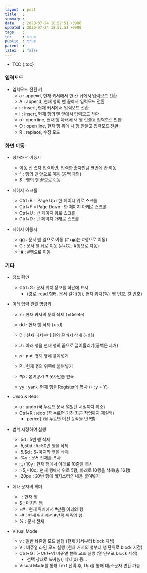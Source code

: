 ```yaml
---
layout  : post
title   : 
summary : 
date    : 2020-07-24 18:52:51 +0900
updated : 2020-07-24 18:52:51 +0900
tags    : 
toc     : true
public  : true
parent  : 
latex   : false
---
```

* TOC
{:toc}

### 입력모드

* 입력모드 전환 키
    * a : append, 현재 커서에서 한 칸 뒤에서 입력모드 전환
    * A : append, 현재 행의 맨 끝에서 입력모드 전환
    * i : insert, 현재 커서에서 입력모드 전환
    * I : insert, 현재 행의 맨 앞에서 입력모드 전환
    * o : open line, 현재 행 아래에 새 행 만들고 입력모드 전환
    * O : open line, 현재 행 위에 새 행 만들고 입력모드 전환
    * R : replace, 수정 모드

### 화면 이동

* 상하좌우 이동시
    * 이동 전 숫자 입력하면, 입력한 숫자만큼 한번에 칸 이동
    * ^ : 행의 맨 앞으로 이동 (공백 제외)
    * $ : 행의 맨 끝으로 이동

* 페이지 스크롤
    * Ctrl+B = Page Up : 한 페이지 위로 스크롤
    * Ctrl+F = Page Down : 한 페이지 아래로 스크롤
    * Ctrl+U : 반 페이지 위로 스크롤
    * Ctrl+D : 반 페이지 아래로 스크롤

* 페이지 이동시
    * gg : 문서 맨 앞으로 이동 (#+gg는 #행으로 이동)
    * G : 문서 맨 뒤로 이동 (#+G는 #행으로 이동)
    * :# : #행으로 이동

### 기타

* 정보 확인
    * Ctrl+G : 문서 위치 정보를 하단에 표시
        * (경로, read 형태, 문서 길이(행), 현재 위치(%), 행 번호, 열 번호)

* 이외 입력 관련 명령키
    * x : 현재 커서의 문자 삭제 (=Delete)
    * dd : 현재 행 삭제 (= :d)
    * D : 현재 커서부터 행의 끝까지 삭제 (=d$)
    * J : 아래 행을 현재 행의 끝으로 끌어올리기(공백은 제거)

    * p : put, 현재 행에 붙여넣기
    * P : 현재 행의 위쪽에 붙여넣기
    * #p : 붙여넣기 # 숫자만큼 반복

    * yy : yank, 현재 행을 Register에 복사 (= :y = Y)

* Undo & Redo
    * u : undo (꾹 누르면 문서 열었던 시점까지 취소)
    * Ctrl+R : redo (꾹 누르면 가장 최근 작업까지 재실행)
        * period(.)을 누르면 이전 동작을 반복함

* 범위 지정하여 실행
    * :5d : 5번 행 삭제
    * :5,50d : 5~50번 행을 삭제
    * :5,$d : 5~마지막 행을 삭제
    * :%y : 문서 전체를 복사
    * :.,+10y : 현재 행에서 아래로 10줄을 복사
    * :-5,+10d : 현재 행에서 위로 5행, 아래로 10행을 삭제(총 16행)
    * :20pu : 20번 행에 레지스터의 내용 붙여넣기

* 메타 문자의 의미
    * . : 현재 행
    * $ : 마지막 행
    * +# : 현재 위치에서 #만큼 아래의 행
    * -# : 현재 위치에서 #만큼 위쪽의 행
    * % : 문서 전체

* Visual Mode
    * v : 일반 비쥬얼 모드 실행 (현재 커서부터 block 지정)
    * V : 비쥬얼 라인 모드 실행 (현재 커서의 행부터 행 단위로 block 지정)
    * Ctrl+Q : (=Ctrl+V) 비쥬얼 블록 모드 실행 (열 단위로 block 지정)
        * 선택 상태로 복사(y), 삭제(d) 등...
    * Visual Mode를 통해 Text 선택 후, U/u를 통해 대/소문자 변환 가능
